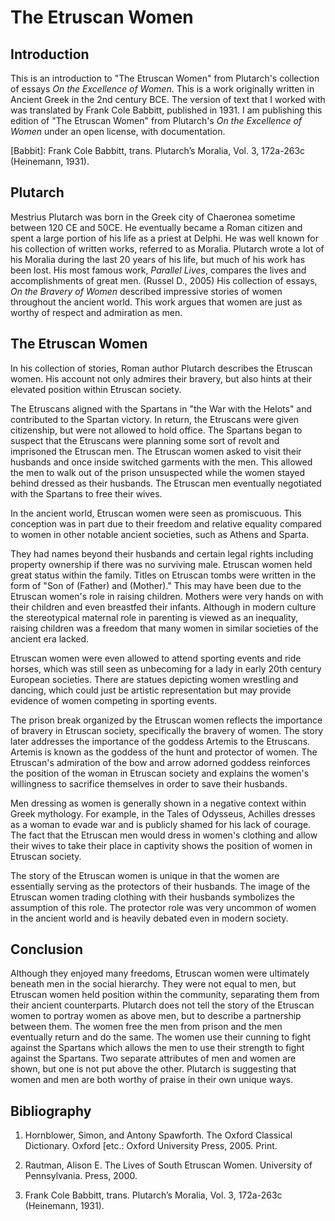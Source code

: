 # The Etruscan Women

## Introduction

This is an introduction to "The Etruscan Women" from Plutarch's collection of essays *On the Excellence of Women*. This is a work originally written in Ancient Greek in the 2nd century BCE. The version of text that I worked with was translated by Frank Cole Babbitt, published in 1931. I am publishing this edition of "The Etruscan Women" from Plutarch's *On the Excellence of Women* under an open license, with documentation.

[Babbit]: Frank Cole Babbitt, trans. Plutarch’s Moralia, Vol. 3, 172a-263c (Heinemann, 1931).

## Plutarch

Mestrius Plutarch was born in the Greek city of Chaeronea sometime between 120 CE and 50CE. He eventually became a Roman citizen and spent a large portion of his life as a priest at Delphi. He was well known for his collection of written works, referred to as Moralia. Plutarch wrote a lot of his Moralia during the last 20 years of his life, but much of his work has been lost. His most famous work, *Parallel Lives*, compares the lives and accomplishments of great men. (Russel D., 2005) His collection of essays, *On the Bravery of Women* described impressive stories of women throughout the ancient world. This work argues that women are just as worthy of respect and admiration as men.

## The Etruscan Women

In his collection of stories, Roman author Plutarch describes the Etruscan women. His account not only admires their bravery, but also hints at their elevated position within Etruscan society.

The Etruscans aligned with the Spartans in "the War with the Helots" and contributed to the Spartan victory. In return, the Etruscans were given citizenship, but were not allowed to hold office. The Spartans began to suspect that the Etruscans were planning some sort of revolt and imprisoned the Etruscan men. The Etruscan women asked to visit their husbands and once inside switched garments with the men. This allowed the men to walk out of the prison unsuspected while the women stayed behind dressed as their husbands. The Etruscan men eventually negotiated with the Spartans to free their wives.

In the ancient world, Etruscan women were seen as promiscuous. This conception was in part due to their freedom and relative equality compared to women in other notable ancient societies, such as Athens and Sparta.

They had names beyond their husbands and certain legal rights including property ownership if there was no surviving male. Etruscan women held great status within the family. Titles on Etruscan tombs were written in the form of "Son of (Father) and (Mother)." This may have been due to the Etruscan women's role in raising children. Mothers were very hands on with their children and even breastfed their infants. Although in modern culture the stereotypical maternal role in parenting is viewed as an inequality, raising children was a freedom that many women in similar societies of the ancient era lacked.

Etruscan women were even allowed to attend sporting events and ride horses, which was still seen as unbecoming for a lady in early 20th century European societies. There are statues depicting women wrestling and dancing, which could just be artistic representation but may provide evidence of women competing in sporting events.

The prison break organized by the Etruscan women reflects the importance of bravery in Etruscan society, specifically the bravery of women. The story later addresses the importance of the goddess Artemis to the Etruscans. Artemis is known as the goddess of the hunt and protector of women. The Etruscan's admiration of the bow and arrow adorned goddess reinforces the position of the woman in Etruscan society and explains the women's willingness to sacrifice themselves in order to save their husbands.

Men dressing as women is generally shown in a negative context within Greek mythology. For example, in the Tales of Odysseus, Achilles dresses as a woman to evade war and is publicly shamed for his lack of courage. The fact that the Etruscan men would dress in women's clothing and allow their wives to take their place in captivity shows the position of women in Etruscan society.

The story of the Etruscan women is unique in that the women are essentially serving as the protectors of their husbands. The image of the Etruscan women trading clothing with their husbands symbolizes the assumption of this role. The protector role was very uncommon of women in the ancient world and is heavily debated even in modern society.

## Conclusion

Although they enjoyed many freedoms, Etruscan women were ultimately beneath men in the social hierarchy. They were not equal to men, but Etruscan women held position within the community, separating them from their ancient counterparts.
Plutarch does not tell the story of the Etruscan women to portray women as above men, but to describe a partnership between them. The women free the men from prison and the men eventually return and do the same. The women use their cunning to fight against the Spartans which allows the men to use their strength to fight against the Spartans. Two separate attributes of men and women are shown, but one is not put above the other. Plutarch is suggesting that women and men are both worthy of praise in their own unique ways.

## Bibliography

1. Hornblower, Simon, and Antony Spawforth. The Oxford Classical Dictionary. Oxford [etc.: Oxford University Press, 2005. Print.

1. Rautman, Alison E. The Lives of South Etruscan Women. University of Pennsylvania. Press, 2000.

1. Frank Cole Babbitt, trans. Plutarch’s Moralia, Vol. 3, 172a-263c (Heinemann, 1931).
